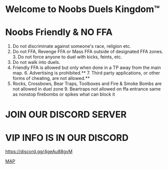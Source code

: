 # Welcome to Noobs Duels Kingdom™
# Noobs Friendly & NO FFA
1. Do not discriminate against someone's race, religion etc.
2. Do not FFA, Revenge FFA or Mass FFA outside of designated FFA zones.
﻿3. Do not force anyone to duel with kicks, feints, etc.
4. Do not walk into duels.
5. Friendly FFA is allowed but only when done in a TP away from the main map.
﻿6. Advertising is prohibited.**
﻿7. Third party applications, or other forms of cheating, are not allowed.**
8. Rocks, Crossbows, Bear Traps, Toolboxes and Fire & Smoke Bombs are not allowed in duel zone
﻿9. Beartraps not allowed on ffa entrance same as nonstop firebombs or spikes what can block it
# JOIN OUR DISCORD SERVER
# VIP INFO IS IN OUR DISCORD

<a id="Noobs Duels Kingdom™ Discord">https://discord.gg/4geAu88gvM


[MAP](https://media.discordapp.net/attachments/1361686047293051002/1370831952948629785/Noobs_1.png?ex=6820ee3e&is=681f9cbe&hm=c76567abe2a70c4b29380193e9424a7b1a4d34b63cf0ca1fa7771d02b7d72507&format=webp&quality=lossless&width=1163&height=717&)
